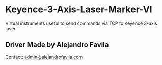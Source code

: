 # Keyence-3-Axis-Laser-Marker-VI
Virtual instruments useful to send commands via TCP to Keyence 3-axis laser  

Driver Made by Alejandro Favila
-------------------------------
Contact: admin@alejandrofavila.com


  
